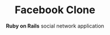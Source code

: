 ---
title: Facebook Clone
subtitle: <b>Ruby on Rails</b> social network application
bullet_points: 
  - Authenticate users using <b>Devise</b> and <b>Omniauth</b> Facebook.
  - Wrote <b>unit</b> and <b>integration</b> tests using <b>RSpec</b>.
  - Upload pictures using <b>Active Storage</b>.
featured_image: facebookclone-new.png
accent_color: '#4e4187'
gallery_images:
  - facebookclone-new.png
  - facebookclone-posts.png
  - facebookclone-friends.png
github_link: https://github.com/berubenic/NotFacebook
demo_link: https://berube-notfacebook.herokuapp.com/
---